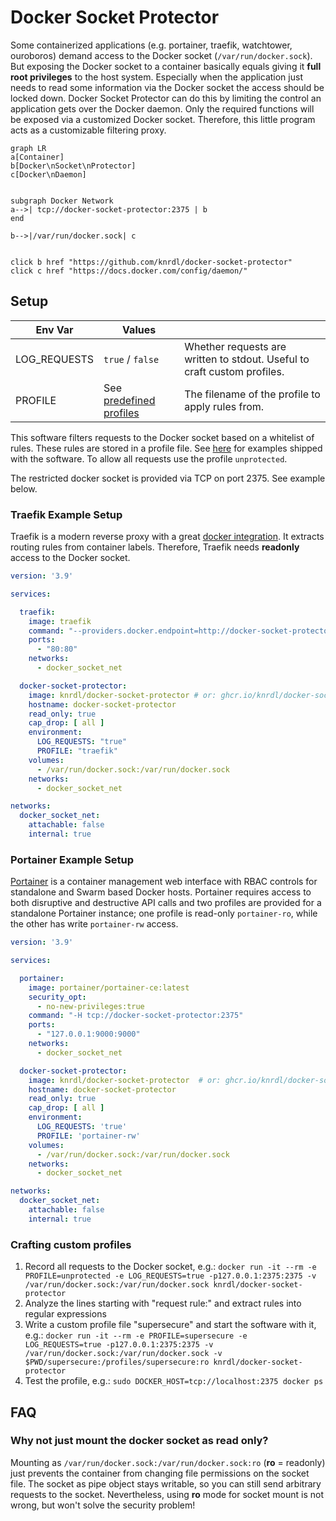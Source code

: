# Docker Socket Protector
Some containerized applications (e.g. portainer, traefik, watchtower, ouroboros) demand access to the Docker socket (`/var/run/docker.sock`). But exposing the Docker socket to a container basically equals giving it **full root privileges** to the host system. Especially when the application just needs to read some information via the Docker socket the access should be locked down. Docker Socket Protector can do this by limiting the control an application gets over the Docker daemon. Only the required functions will be exposed via a customized Docker socket. Therefore, this little program acts as a customizable filtering proxy.

```mermaid
graph LR
a[Container]
b[Docker\nSocket\nProtector]
c[Docker\nDaemon]


subgraph Docker Network
a-->| tcp://docker-socket-protector:2375 | b
end

b-->|/var/run/docker.sock| c


click b href "https://github.com/knrdl/docker-socket-protector"
click c href "https://docs.docker.com/config/daemon/"
```

## Setup

| Env Var      | Values           |                      |
|--------------|------------------|----------------------|
| LOG_REQUESTS | `true` / `false` | Whether requests are written to stdout. Useful to craft custom profiles.  |
| PROFILE      | See [predefined profiles](./profiles/)| The filename of the profile to apply rules from.  |

This software filters requests to the Docker socket based on a whitelist of rules. These rules are stored in a profile file. See [here](./profiles/) for examples shipped with the software. To allow all requests use the profile `unprotected`.

The restricted docker socket is provided via TCP on port 2375. See example below.

### Traefik Example Setup

Traefik is a modern reverse proxy with a great [docker integration](https://doc.traefik.io/traefik/providers/docker/). It extracts routing rules from container labels. Therefore, Traefik needs **readonly** access to the Docker socket.

```yaml
version: '3.9'

services:

  traefik:
    image: traefik
    command: "--providers.docker.endpoint=http://docker-socket-protector:2375"
    ports:
      - "80:80"
    networks:
      - docker_socket_net

  docker-socket-protector:
    image: knrdl/docker-socket-protector # or: ghcr.io/knrdl/docker-socket-protector
    hostname: docker-socket-protector
    read_only: true
    cap_drop: [ all ]
    environment:
      LOG_REQUESTS: "true"
      PROFILE: "traefik"
    volumes:
      - /var/run/docker.sock:/var/run/docker.sock
    networks:
      - docker_socket_net

networks:
  docker_socket_net:
    attachable: false
    internal: true
```

### Portainer Example Setup

[Portainer](https://docs.portainer.io/) is a container management web interface
with RBAC controls for standalone and Swarm based Docker hosts. Portainer
requires access to both disruptive and destructive API calls and two
profiles are provided for a standalone Portainer instance; one profile is
read-only `portainer-ro`, while the other has write `portainer-rw` access.

```yaml
version: '3.9'

services:

  portainer:
    image: portainer/portainer-ce:latest
    security_opt:
      - no-new-privileges:true
    command: "-H tcp://docker-socket-protector:2375"
    ports:
      - "127.0.0.1:9000:9000"
    networks:
      - docker_socket_net

  docker-socket-protector:
    image: knrdl/docker-socket-protector  # or: ghcr.io/knrdl/docker-socket-protector
    hostname: docker-socket-protector
    read_only: true
    cap_drop: [ all ]
    environment:
      LOG_REQUESTS: 'true'
      PROFILE: 'portainer-rw'
    volumes:
      - /var/run/docker.sock:/var/run/docker.sock
    networks:
      - docker_socket_net

networks:
  docker_socket_net:
    attachable: false
    internal: true
```

### Crafting custom profiles

1. Record all requests to the Docker socket, e.g.: `docker run -it --rm -e PROFILE=unprotected -e LOG_REQUESTS=true -p127.0.0.1:2375:2375 -v /var/run/docker.sock:/var/run/docker.sock knrdl/docker-socket-protector`
2. Analyze the lines starting with "request rule:" and extract rules into regular expressions
3. Write a custom profile file "supersecure" and start the software with it, e.g.: `docker run -it --rm -e PROFILE=supersecure -e LOG_REQUESTS=true -p127.0.0.1:2375:2375 -v /var/run/docker.sock:/var/run/docker.sock -v $PWD/supersecure:/profiles/supersecure:ro knrdl/docker-socket-protector`
4. Test the profile, e.g.: `sudo DOCKER_HOST=tcp://localhost:2375 docker ps`

## FAQ

### Why not just mount the docker socket as read only? 
Mounting as `/var/run/docker.sock:/var/run/docker.sock:ro` (**ro** = readonly) just prevents the container from changing file permissions on the socket file. The socket as pipe object stays writable, so you can still send arbitrary requests to the socket. Nevertheless, using **ro** mode for socket mount is not wrong, but won't solve the security problem!
